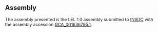 

Assembly
--------

The assembly presented is the LEL 1.0 assembly submitted to
[INSDC](http://www.insdc.org) with the assembly accession
[GCA\_001636795.1](http://www.ebi.ac.uk/ena/data/view/GCA_001636795.1).
